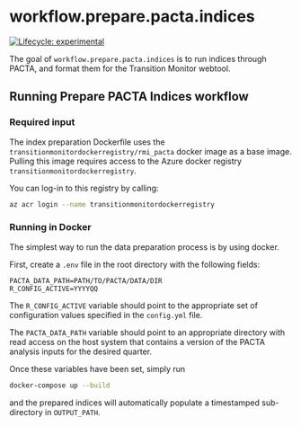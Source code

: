 # workflow.prepare.pacta.indices

<!-- badges: start -->

[![Lifecycle:
experimental](https://img.shields.io/badge/lifecycle-experimental-orange.svg)](https://lifecycle.r-lib.org/articles/stages.html#experimental) 
<!-- badges: end -->

The goal of `workflow.prepare.pacta.indices` is to run indices through PACTA, 
and format them for the Transition Monitor webtool. 

## Running Prepare PACTA Indices workflow  
### Required input

The index preparation Dockerfile uses the `transitionmonitordockerregistry/rmi_pacta` docker image as a base image. Pulling this image requires access to the Azure docker registry `transitionmonitordockerregistry`. 

You can log-in to this registry by calling:
``` bash
az acr login --name transitionmonitordockerregistry
``` 

### Running in Docker
The simplest way to run the data preparation process is by using docker. 

First, create a `.env` file in the root directory with the following fields: 

``` env
PACTA_DATA_PATH=PATH/TO/PACTA/DATA/DIR
R_CONFIG_ACTIVE=YYYYQQ
```
The `R_CONFIG_ACTIVE` variable should point to the appropriate set of 
configuration values specified in the `config.yml` file. 

The `PACTA_DATA_PATH` variable should point to an appropriate directory with read access on the host system that contains a version of the PACTA analysis inputs for the desired quarter.

Once these variables have been set, simply run 

``` bash
docker-compose up --build
```

and the prepared indices will automatically populate a timestamped sub-directory in `OUTPUT_PATH`.
